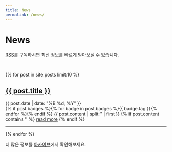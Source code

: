 ```yaml
---
title: News
permalink: /news/
---
```


# News

<p><a href="{{ site.baseurl }}/feed.xml">RSS</a>를 구독하시면 최신 정보를 빠르게 받아보실 수 있습니다.</p>

<br>

{% for post in site.posts limit:10 %}
   <div class="post-preview">
   <h2><a href="{{ site.baseurl }}{{ post.url }}">{{ post.title }}</a></h2>
   <span class="post-date">{{ post.date | date: "%B %d, %Y" }}</span><br>
   {% if post.badges %}{% for badge in post.badges %}<span class="badge badge-{{ badge.type }}">{{ badge.tag }}</span>{% endfor %}{% endif %}
   {{ post.content | split:'<!--more-->' | first }}
   {% if post.content contains '<!--more-->' %}
      <a href="{{ site.baseurl }}{{ post.url }}">read more</a>
   {% endif %}
   </div>
   <hr>
{% endfor %}

더 많은 정보를 <a href="{{ site.baseurl }}/archive/">아카이브</a>에서 확인해보세요.
